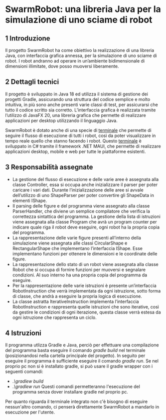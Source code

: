 
# SwarmRobot: una libreria Java per la simulazione di uno sciame di robot

## 1 Introduzione

Il progetto SwarmRobot ha come obiettivo la realizzazione di una libreria Java, con interfaccia grafica annessa, per la simulazione di uno sciame di robot. I robot andranno ad operare in un’ambiente bidimensionale di dimensioni illimitate, dove posso muoversi liberamente.

## 2 Dettagli tecnici
Il progetto è sviluppato in Java 18 ed utilizza il sistema di gestione dei progetti Gradle, assicurando una struttura del codice semplice e molto intuitiva, in più sono anche presenti varie classi di test, per assicurarsi che tutto il codice scritto sia corretto. L’interfaccia grafica è realizzata tramite l’utilizzo di JavaFX 20, una libreria grafica che permette di realizzare applicazioni per desktop utilizzando il linguaggio Java.

SwarmRobot è dotato anche di una specie di [terminale](https://github.com/criss02-cs/Terminal) che permette di seguire il flusso di esecuzione di tutti i robot, così da poter visualizzare in tempo reale quello che stanno facendo i robot. Questo [terminale](https://github.com/criss02-cs/Terminal) è sviluppato in C# tramite il framework .NET MAUI, che permette di realizzare applicazioni desktop, mobile e web per tutte le piattaforme esistenti.

## 3 Responsabilità assegnate
* La gestione del flusso di esecuzione e delle varie aree è assegnata alla classe Controller, essa si occupa anche inizializzare il parser per poter caricare i vari dati. Durante l’inizializzazione delle aree si avvale dell’utilizzo di uno ShapeParser per poter convertire gli ShapeData in elementi IShape.
* Il parsing delle figure e del programma viene assegnato alla classe ParserHandler, che diviene un semplice compilatore che verifica la correttezza sintattica del programma. La gestione della lista di istruzioni viene assegnata alla classe Program che avrà un program counter per indicare quale riga il robot deve eseguire, ogni robot ha la propria copia del programma.
* La rappresentazione delle varie figure presenti all’interno della simulazione viene assegnata alle classi CircularShape e RectangularShape che implementano l’interfaccia IShape. Esse implementano funzioni per ottenere le dimensioni e le coordinate delle figure. 
* La rappresentazione dello stato di un robot viene assegnata alla classe Robot che si occupa di fornire funzioni per muoversi e segnalare condizioni. Al suo interno ha una propria copia del programma da eseguire. 
* Per la rappresentazione delle varie istruzioni è presente un’interfaccia RobotInstruction che verrà implementata da ogni istruzione, sotto forma di classe, che andrà a eseguire la propria logica di esecuzione.
* La classe astratta IterativeInstruction implementa l’interfaccia RobotInstruction e rappresenta quelle istruzioni che sono iterative, così da gestire le condizioni di ogni iterazione, questa classe verrà estesa da ogni istruzione che rappresenta un ciclo.

## 4 Istruzioni
Il programma utlizza Gradle e Java, perciò per effettuare una compilazione del programma basta eseguire il comando *gradle build* nel terminale (posizionandosi nella cartella principale del progetto). In seguito per eseguire il programma è sufficiente eseguire il comando *gradle run*.
Se nel proprio pc non si è installato gradle, si può usare il gradle wrapper con i seguenti comandi:
* *.\gradlew build*
* *.\gradlew run*
Questi comandi permetteranno l'esecuzione del programma senza dover installare gradle nel proprio pc.

Per quanto riguarda il terminale integrato non c'è bisogno di eseguire nessun'altro comando, ci penserà direttamente SwarmRobot a mandarlo in esecuzione per l'utente.
